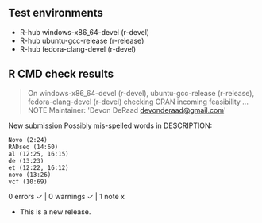 ## Test environments
- R-hub windows-x86_64-devel (r-devel)
- R-hub ubuntu-gcc-release (r-release)
- R-hub fedora-clang-devel (r-devel)

## R CMD check results
> On windows-x86_64-devel (r-devel), ubuntu-gcc-release (r-release), fedora-clang-devel (r-devel)
  checking CRAN incoming feasibility ... NOTE
  Maintainer: 'Devon DeRaad <devonderaad@gmail.com>'
  
  New submission
   Possibly mis-spelled words in DESCRIPTION:
 
    Novo (2:24)
    RADseq (14:60)
    al (12:25, 16:15)
    de (13:23)
    et (12:22, 16:12)
    novo (13:26)
    vcf (10:69)

0 errors ✓ | 0 warnings ✓ | 1 note x

* This is a new release.
